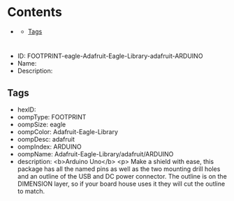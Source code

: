 



Contents
========

* [](#)
	* [Tags](#tags)

# 

- ID: FOOTPRINT-eagle-Adafruit-Eagle-Library-adafruit-ARDUINO
- Name: 
- Description: 

## Tags

- hexID: 
- oompType: FOOTPRINT
- oompSize: eagle
- oompColor: Adafruit-Eagle-Library
- oompDesc: adafruit
- oompIndex: ARDUINO
- oompName: Adafruit-Eagle-Library/adafruit/ARDUINO
- description: &lt;b&gt;Arduino Uno&lt;/b&gt;
&lt;p&gt;
Make a shield with ease, this package has all the named pins as well as the two mounting drill holes and an outline of the USB and DC power connector. The outline is on the DIMENSION layer, so if your board house uses it they will cut the outline to match.
